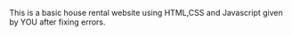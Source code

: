 This is a basic house rental website using HTML,CSS and Javascript given by YOU after fixing errors.
